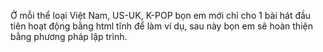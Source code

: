 Ở mỗi thể loại Việt Nam, US-UK, K-POP bọn em mới chỉ cho 1 bài hát đầu tiên hoạt động bằng html tĩnh để làm ví dụ, sau này bọn em sẽ hoàn thiện bằng phương pháp lập trình.
